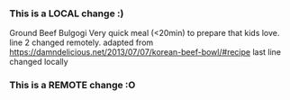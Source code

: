 ### This is a LOCAL change :)
Ground Beef Bulgogi
Very quick meal (<20min) to prepare that kids love. line 2 changed remotely.
adapted from https://damndelicious.net/2013/07/07/korean-beef-bowl/#recipe
last line changed locally
### This is a REMOTE change :O
